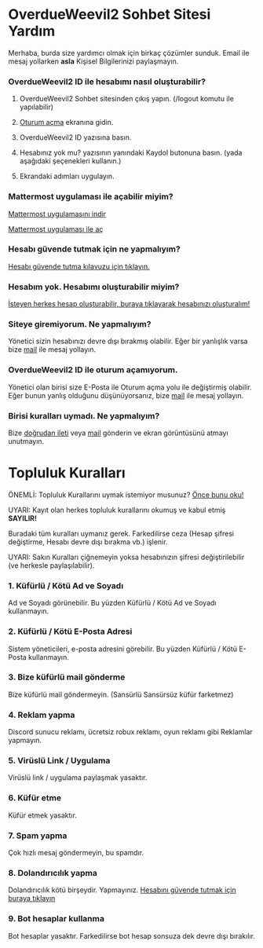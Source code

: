 # OverdueWeevil2 Sohbet Sitesi Yardım
Merhaba, burda size yardımcı olmak için birkaç çözümler sunduk. Email ile mesaj yollarken **asla** Kişisel Bilgilerinizi paylaşmayın.
### OverdueWeevil2 ID ile hesabımı nasıl oluşturabilir?
1. OverdueWeevil2 Sohbet sitesinden çıkış yapın. (/logout komutu ile yapılabilir)

2. [Oturum açma](//overdueweevil2.cloud.mattermost.com/login) ekranına gidin.

2. OverdueWeevil2 ID yazısına basın.

3. Hesabınız yok mu? yazısının yanındaki Kaydol butonuna basın. (yada aşağıdaki şeçenekleri kullanın.)

4. Ekrandaki adımları uygulayın.
### Mattermost uygulaması ile açabilir miyim?
[Mattermost uygulamasını indir](//mattermost.com/download/#mattermostApps)

[Mattermost uygulaması ile aç](//overdueweevil2.cloud.mattermost.com/landing#/)
### Hesabı güvende tutmak için ne yapmalıyım?
[Hesabı güvende tutma kılavuzu için tıklayın.](Hesap.md#hesab%C4%B1n%C4%B1z%C4%B1-g%C3%BCvende-tutma-k%C4%B1lavuzu)
### Hesabım yok. Hesabımı oluşturabilir miyim?
[İsteyen herkes hesap oluşturabilir, buraya tıklayarak hesabınızı oluşturalım!](https://overdueweevil2.cloud.mattermost.com/signup_user_complete)
### Siteye giremiyorum. Ne yapmalıyım?
Yönetici sizin hesabınızı devre dışı bırakmış olabilir. Eğer bir yanlışlık varsa bize [mail](mailto:mail@overdueweevil2.tk) ile mesaj yollayın.
### OverdueWeevil2 ID ile oturum açamıyorum.
Yönetici olan birisi size E-Posta ile Oturum açma yolu ile değiştirmiş olabilir. Eğer bunun yanlış olduğunu düşünüyorsanız, bize [mail](mailto:61hasanabdullahuygun@gmail.com) ile mesaj yollayın.
### Birisi kuralları uymadı. Ne yapmalıyım?
Bize [doğrudan ileti](https://overdueweevil2.cloud.mattermost.com/main/messages/@overdueweevil2) veya [mail](mailto:mail@overdueweevil2.tk) gönderin ve ekran görüntüsünü atmayı unutmayın.
# Topluluk Kuralları
ÖNEMLİ: Topluluk Kurallarını uymak istemiyor musunuz? [Önce bunu oku!](Topluluk.md)

UYARI: Kayıt olan herkes topluluk kurallarını okumuş ve kabul etmiş **SAYILIR!**

Buradaki tüm kuralları uymanız gerek. Farkedilirse ceza (Hesap şifresi değiştirme, Hesabı devre dışı bırakma vb.) işlenir.

UYARI: Sakın Kuralları çiğnemeyin yoksa hesabınızın şifresi değiştirilebilir (ve herkesle paylaşılabilir).
### 1. Küfürlü / Kötü Ad ve Soyadı
Ad ve Soyadı görünebilir. Bu yüzden Küfürlü / Kötü Ad ve Soyadı kullanmayın.
### 2. Küfürlü / Kötü E-Posta Adresi
Sistem yöneticileri, e-posta adresini görebilir. Bu yüzden Küfürlü / Kötü E-Posta kullanmayın.
### 3. Bize küfürlü mail gönderme
Bize küfürlü mail göndermeyin. (Sansürlü Sansürsüz küfür farketmez)
### 4. Reklam yapma
Discord sunucu reklamı, ücretsiz robux reklamı, oyun reklamı gibi Reklamlar yapmayın.
### 5. Virüslü Link / Uygulama
Virüslü link / uygulama paylaşmak yasaktır.
### 6. Küfür etme
Küfür etmek yasaktır.
### 7. Spam yapma
Çok hızlı mesaj göndermeyin, bu spamdır.
### 8. Dolandırıcılık yapma
Dolandırıcılık kötü birşeydir. Yapmayınız. [Hesabını güvende tutmak için buraya tıklayın](Hesap.md#hesab%C4%B1n%C4%B1z%C4%B1-g%C3%BCvende-tutma-k%C4%B1lavuzu)
### 9. Bot hesaplar kullanma
Bot hesaplar yasaktır. Farkedilirse bot hesap sonsuza dek devre dışı bırakılır.
